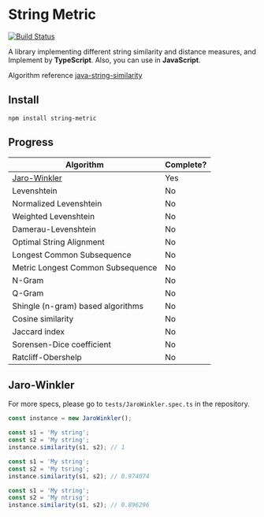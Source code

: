 # String Metric

[![Build Status](https://travis-ci.com/hellojayjay/string-metric.svg?branch=master)](https://travis-ci.com/hellojayjay/string-metric)

A library implementing different string similarity and distance measures, and Implement by **TypeScript**. Also, you can use in **JavaScript**.

Algorithm reference [java-string-similarity](https://github.com/tdebatty/java-string-similarity)

## Install

`npm install string-metric`

## Progress

| Algorithm                         | Complete? |
| --------------------------------- | --------- |
| [Jaro-Winkler](#Jaro-Winkler)     | Yes       |
| Levenshtein                       | No        |
| Normalized Levenshtein            | No        |
| Weighted Levenshtein              | No        |
| Damerau-Levenshtein               | No        |
| Optimal String Alignment          | No        |
| Longest Common Subsequence        | No        |
| Metric Longest Common Subsequence | No        |
| N-Gram                            | No        |
| Q-Gram                            | No        |
| Shingle (n-gram) based algorithms | No        |
| Cosine similarity                 | No        |
| Jaccard index                     | No        |
| Sorensen-Dice coefficient         | No        |
| Ratcliff-Obershelp                | No        |

## Jaro-Winkler

For more specs, please go to `tests/JaroWinkler.spec.ts` in the repository.

```typescript
const instance = new JaroWinkler();

const s1 = 'My string';
const s2 = 'My string';
instance.similarity(s1, s2); // 1

const s1 = 'My string';
const s2 = 'My tsring';
instance.similarity(s1, s2); // 0.974074

const s1 = 'My string';
const s2 = 'My ntrisg';
instance.similarity(s1, s2); // 0.896296
```


